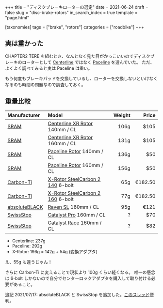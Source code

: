 +++
title = "ディスクブレーキローターの選定"
date = 2021-06-24
draft = false
slug = "disc-brake-rotors"
in_search_index = true
template = "page.html"

[taxonomies]
tags = ["brake", "rotors"]
categories = ["roadbike"]
+++

## 実は重かった

CHAPTER2 TERE を組むとき、なんとなく見た目がかっこいいのでディスクブレーキのローターとして [Centerline](https://www.sram.com/en/sram/models/rt-clx-r-a1)
ではなく [Paceline](https://www.sram.com/en/sram/models/rt-pln-a1) を選んでいた。
ただ、よくよく調べてみると実は Paceline は重い。

もう何度もブレーキパッドを交換しているし、ローターを交換しないといけなくなるのも時間の問題なので調査しておく。

<!-- more -->

## 重量比較

| Manufacturer                              | Model                                                                                                                                            | Weight |   Price |
| :---------------------------------------- | :----------------------------------------------------------------------------------------------------------------------------------------------- | -----: | ------: |
| [SRAM](https://www.sram.com)              | [Centerline XR Rotor](https://www.sram.com/en/sram/models/rt-clx-r-a1) 140mm / CL                                                                |   106g |    $105 |
| [SRAM](https://www.sram.com)              | [Centerline XR Rotor](https://www.sram.com/en/sram/models/rt-clx-r-a1) 160mm / CL                                                                |   131g |    $105 |
| [SRAM](https://www.sram.com)              | [Paceline Rotor](https://www.sram.com/en/sram/models/rt-pln-a1) 140mm / CL                                                                       |   136g |     $50 |
| [SRAM](https://www.sram.com)              | [Paceline Rotor](https://www.sram.com/en/sram/models/rt-pln-a1) 160mm / CL                                                                       |   156g |     $50 |
| [Carbon-Ti](https://www.carbon-ti.com)    | [X-Rotor SteelCarbon 2 140](https://www.carbon-ti.com/products/brake-disk-and-bolt-kits/x-rotor-steel-carbon-2/x-rotor-steelcarbon-2-140) 6-bolt |    65g | €182.50 |
| [Carbon-Ti](https://www.carbon-ti.com)    | [X-Rotor SteelCarbon 2 160](https://www.carbon-ti.com/products/brake-disk-and-bolt-kits/x-rotor-steel-carbon-2/x-rotor-steelcarbon-2-160) 6-bolt |    77g | €182.50 |
| [absoluteBLACK](https://absoluteblack.cc) | [Raven SL](https://absoluteblack.cc/raven-sl-95g.html) 160mm / CL                                                                                |    95g |    €121 |
| [SwissStop](https://swissstop.ch)         | [Catalyst Pro](https://swissstop.ch/catalyst/family/pro/) 160mm / CL                                                                             |      ? |     $70 |
| [SwissStop](https://swissstop.ch)         | [Catalyst Race](https://swissstop.ch/catalyst/family/race/) 160mm / CL                                                                           |      ? |     $82 |

- Centerline: 237g
- Paceline: 292g
- X-Rotor: 196g = 142g + 54g (変換アダプタ)

え、55g も違うじゃん！

さらに Carbon-Ti に変えることで現状より 100g くらい軽くなる。
唯一の懸念は 6-bolt しかないので自分でセンターロックアダプタを購入して取り付ける必要があること。

追記 2021/07/17: absoluteBLACK と SwissStop を追加した。[このスレッド](https://weightweenies.starbike.com/forum/viewtopic.php?f=3&t=145230&start=480)便利。
